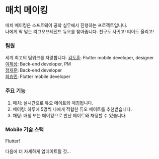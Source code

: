 # 매치 메이킹
매치 메이킹은 소프트웨어 공학 실무에서 진행하는 프로젝트입니다.  
나에게 딱 맞는 리그오브레전드 듀오를 찾아줍니다. 친구도 사귀고! 티어도 올리고!

### 팀원
세계 최고의 팀워크를 자랑합니다.
[김도훈](https://github.com/kimdohun0104): Flutter mobile developer, designer  
[이제성](https://github.com/jepangLee): Back-end developer, PM  
[정재훈](https://github.com/littlemenu): Back-end developer  
[최승민](https://github.com/choi-seung-min): Flutter mobile developer  

### 주요 기능
1. 매치: 실시간으로 듀오 메이트와 매칭됩니다.
2. 메이킹: 하루에 5명씩 나에게 적합한 듀오 메이트를 추천받습니다.
3. 채팅: 매칭 또는 메이킹으로 만난 메이트와 채팅할 수 있습니다.

### Mobile 기술 스택
Flutter!  

다음에 더 자세하게 업데이트될 것...
